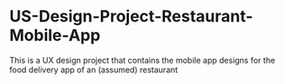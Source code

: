 # US-Design-Project-Restaurant-Mobile-App
This is a UX design project that contains the mobile app designs for the food delivery app of an (assumed) restaurant
